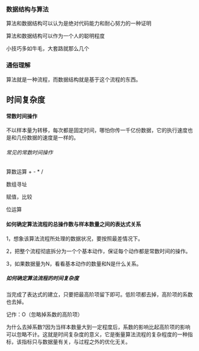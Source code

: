 ### 数据结构与算法

算法和数据结构可以认为是绝对代码能力和耐心努力的一种证明

算法和数据结构可以作为一个人的聪明程度

小技巧多如牛毛，大套路就那么几个

### 通俗理解

算法就是一种流程，而数据结构就是基于这个流程的东西。

## 时间复杂度

#### 常数时间操作

不以样本量为转移，每次都是固定时间，哪怕你传一千亿份数据，它的执行速度也是和几份数据的速度是一样的。

###### 常见的常数时间操作

算数运算 + - * /

数组寻址

赋值，比较

位运算

#### 如何确定算法流程的总操作数与样本数量之间的表达式关系

1，想象该算法流程所处理的数据状况，要按照最差情况下。

2，把整个流程彻底拆分为一个个基本动作，保证每个动作都是常数时间的操作。

3，如果数据量为N，看看基本动作的数量和N是什么关系。

##### 如何确定算法流程的时间复杂度

当完成了表达式的建立，只要把最高阶项留下即可。低阶项都去掉，高阶项的系数也去掉。

记作：O（忽略掉系数的高阶项）

为什么去掉系数?因为当样本数量大到一定程度后，系数的影响比起高阶项的影响可以忽略不计。这就是时间复杂度的意义，它是衡量算法流程的复杂程度的一种指标，该指标只与数据量有关，与过程之外的优化无关。
